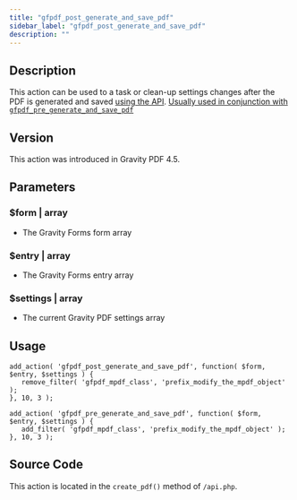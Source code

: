 ```yaml
---
title: "gfpdf_post_generate_and_save_pdf"
sidebar_label: "gfpdf_post_generate_and_save_pdf"
description: ""
---
```




## Description 

This action can be used to a task or clean-up settings changes after the PDF is generated and saved [using the API](../api/create_pdf.md). [Usually used in conjunction with `gfpdf_pre_generate_and_save_pdf`](gfpdf_pre_generate_and_save_pdf.md)

## Version 

This action was introduced in Gravity PDF 4.5.

## Parameters 

### $form | array
*  The Gravity Forms form array

### $entry | array
*  The Gravity Forms entry array

### $settings | array
*  The current Gravity PDF settings array

## Usage 

```
add_action( 'gfpdf_post_generate_and_save_pdf', function( $form, $entry, $settings ) {
   remove_filter( 'gfpdf_mpdf_class', 'prefix_modify_the_mpdf_object' );
}, 10, 3 );

add_action( 'gfpdf_pre_generate_and_save_pdf', function( $form, $entry, $settings ) {
   add_filter( 'gfpdf_mpdf_class', 'prefix_modify_the_mpdf_object' );
}, 10, 3 );
```

## Source Code 

This action is located in the `create_pdf()` method of `/api.php`.